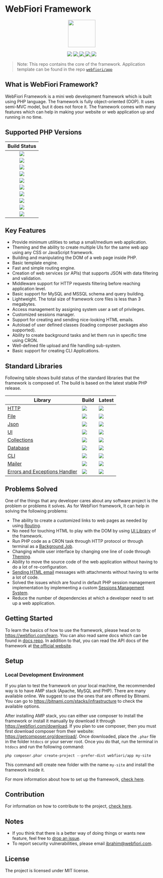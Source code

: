 # WebFiori Framework

<p align="center">
<img width="90px" hight="90px" src="https://webfiori.com/assets/images/favicon.png">
</p>

<p align="center">
  <a href="https://github.com/WebFiori/framework/actions"><img src="https://github.com/WebFiori/framework/actions/workflows/php84.yml/badge.svg?branch=master"></a>
  <a href="https://codecov.io/gh/WebFiori/framework">
    <img src="https://codecov.io/gh/WebFiori/framework/branch/master/graph/badge.svg" />
  </a>
  <a href="https://sonarcloud.io/dashboard?id=WebFiori_framework">
      <img src="https://sonarcloud.io/api/project_badges/measure?project=WebFiori_framework&metric=alert_status" />
  </a>
  <a href="https://github.com/WebFiori/framework/releases">
      <img src="https://img.shields.io/github/release/WebFiori/framework.svg?label=latest" />
  </a>
  <a href="https://packagist.org/packages/webfiori/framework">
      <img src="https://img.shields.io/packagist/dt/webfiori/framework?color=light-green">
  </a>
</p>

> Note: This repo contains the core of the framework. Application template can be found in the repo [`webfiori/app`](https://github.com/webfiori/app)

## What is WebFiori Framework?

WebFiori Framework is a mini web development framework which is built using PHP language. The framework is fully object-oriented (OOP). It uses semi-MVC model, but it does not force it. The framework comes with many features which can help in making your website or web application up and running in no time.

## Supported PHP Versions
| Build Status |
|:-----------:|
|<a target="_blank" href="https://github.com/WebFiori/framework/actions/workflows/php70.yml"><img src="https://github.com/WebFiori/framework/actions/workflows/php70.yml/badge.svg?branch=master"></a>|
|<a target="_blank" href="https://github.com/WebFiori/framework/actions/workflows/php71.yml"><img src="https://github.com/WebFiori/framework/actions/workflows/php71.yml/badge.svg?branch=master"></a>|
|<a target="_blank" href="https://github.com/WebFiori/framework/actions/workflows/php72.yml"><img src="https://github.com/WebFiori/framework/actions/workflows/php72.yml/badge.svg?branch=master"></a>|
|<a target="_blank" href="https://github.com/WebFiori/framework/actions/workflows/php73.yml"><img src="https://github.com/WebFiori/framework/actions/workflows/php73.yml/badge.svg?branch=master"></a>|
|<a target="_blank" href="https://github.com/WebFiori/framework/actions/workflows/php74.yml"><img src="https://github.com/WebFiori/framework/actions/workflows/php74.yml/badge.svg?branch=master"></a>|
|<a target="_blank" href="https://github.com/WebFiori/framework/actions/workflows/php80.yml"><img src="https://github.com/WebFiori/framework/actions/workflows/php80.yml/badge.svg?branch=master"></a>|
|<a target="_blank" href="https://github.com/WebFiori/framework/actions/workflows/php81.yml"><img src="https://github.com/WebFiori/framework/actions/workflows/php81.yml/badge.svg?branch=master"></a>|
|<a target="_blank" href="https://github.com/WebFiori/framework/actions/workflows/php82.yml"><img src="https://github.com/WebFiori/framework/actions/workflows/php82.yml/badge.svg?branch=master"></a>|
|<a target="_blank" href="https://github.com/WebFiori/framework/actions/workflows/php83.yml"><img src="https://github.com/WebFiori/framework/actions/workflows/php83.yml/badge.svg?branch=master"></a>|
|<a target="_blank" href="https://github.com/WebFiori/framework/actions/workflows/php84.yml"><img src="https://github.com/WebFiori/framework/actions/workflows/php84.yml/badge.svg?branch=master"><br>|


## Key Features

* Provide minimum utilities to setup a small/medium web application.
* Theming and the ability to create multiple UIs for the same web app using any CSS or JavaScript framework.
* Building and manipulating the DOM of a web page inside PHP.
* Basic template engine.
* Fast and simple routing engine.
* Creation of web services (or APIs) that supports JSON with data filtering and validation.
* Middleware support for HTTP requests filtering before reaching application level.
* Basic support for MySQL and MSSQL schema and query building.
* Lightweight. The total size of framework core files is less than 3 megabytes.
* Access management by assigning system user a set of privileges.
* Customized sessions manager.
* Support for creating and sending nice-looking HTML emails.
* Autoload of user defined classes (loading composer packages also supported).
* Ability to create background tasks and let them run in specific time using CRON.
* Well-defined file upload and file handling sub-system.
* Basic support for creating CLI Applications.

## Standard Libraries

Following table shows build status of the standard libraries that the framework is composed of. The build is based on the latest stable PHP release. 

| Library | Build | Latest |
|----|----|----|
| [HTTP](https://github.com/WebFiori/http) | <a href="https://github.com/WebFiori/http/actions"><img src="https://github.com/WebFiori/http/actions/workflows/php83.yml/badge.svg?branch=master"></a> | <a href="https://github.com/WebFiori/http/releases"><img src="https://img.shields.io/github/release/WebFiori/http.svg" /></a> |
| [File](https://github.com/WebFiori/file) | <a href="https://github.com/WebFiori/file/actions"><img src="https://github.com/WebFiori/file/actions/workflows/php83.yml/badge.svg?branch=main"></a> | <a href="https://github.com/WebFiori/file/releases"><img src="https://img.shields.io/github/release/WebFiori/file.svg" /></a> |
| [Json](https://github.com/WebFiori/json) | <a href="https://github.com/WebFiori/json/actions"><img src="https://github.com/WebFiori/json/actions/workflows/php83.yml/badge.svg?branch=master"></a> | <a href="https://github.com/WebFiori/json/releases"><img src="https://img.shields.io/github/release/WebFiori/json.svg" /></a> |
| [UI](https://github.com/WebFiori/ui) | <a href="https://github.com/WebFiori/ui/actions"><img src="https://github.com/WebFiori/ui/actions/workflows/php83.yml/badge.svg?branch=master"></a> | <a href="https://github.com/WebFiori/ui/releases"><img src="https://img.shields.io/github/release/WebFiori/ui.svg" /></a> |
| [Collections](https://github.com/WebFiori/collections) | <a href="https://github.com/WebFiori/collections/actions"><img src="https://github.com/WebFiori/collections/actions/workflows/php83.yml/badge.svg?branch=master"></a> | <a href="https://github.com/WebFiori/collections/releases"><img src="https://img.shields.io/github/release/WebFiori/collections.svg" /></a> |
| [Database](https://github.com/WebFiori/database) | <a href="https://github.com/WebFiori/database/actions"><img src="https://github.com/WebFiori/database/actions/workflows/php83.yml/badge.svg?branch=main"></a> | <a href="https://github.com/WebFiori/database/releases"><img src="https://img.shields.io/github/release/WebFiori/database.svg" /></a> |
| [CLI](https://github.com/WebFiori/cli) | <a href="https://github.com/WebFiori/cli/actions"><img src="https://github.com/WebFiori/cli/actions/workflows/php83.yml/badge.svg?branch=main"></a> | <a href="https://github.com/WebFiori/cli/releases"><img src="https://img.shields.io/github/release/WebFiori/cli.svg" /></a> |
| [Mailer](https://github.com/WebFiori/mail) | <a href="https://github.com/WebFiori/mail/actions"><img src="https://github.com/WebFiori/mail/actions/workflows/php83.yml/badge.svg?branch=main"></a> | <a href="https://github.com/WebFiori/mail/releases"><img src="https://img.shields.io/github/release/WebFiori/mail.svg" /></a> |
| [Errors and Exceptions Handler](https://github.com/WebFiori/err) | <a href="https://github.com/WebFiori/err/actions"><img src="https://github.com/WebFiori/err/actions/workflows/php83.yml/badge.svg?branch=main"></a> | <a href="https://github.com/WebFiori/err/releases"><img src="https://img.shields.io/github/release/WebFiori/err.svg" /></a> |

## Problems Solved

One of the things that any developer cares about any software project is the problem or problems it solves. As for WebFiori framework, It can help in solving the following problems:
* The ability to create a customized links to web pages as needed by using [Routing](https://webfiori.com/learn/routing).
* No need for touching HTML to play with the DOM by using [UI Library](https://webfiori.com/learn/ui-package) of the framework.
* Run PHP code as a CRON task through HTTP protocol or through terminal as a [Background Job](https://webfiori.com/learn/background-tasks).
* Changing whole user interface by changing one line of code through [Theming](https://webfiori.com/learn/themes).
* Ability to move the source code of the web application without having to do a lot of re-configuration.
* [Sending HTML email](https://webfiori.com/learn/sending-emails) messages with attachments without having to write a lot of code.
* Solved the issues which are found in default PHP session management implementation by implementing a custom [Sessions Management System](https://webfiori.com/learn/sessions-management).
* Reduce the number of dependencies at which a developer need to set up a web application.

## Getting Started 

To learn the basics of how to use the framework, please head on to https://webfiori.com/learn. You can also read same docs which can be found in [docs repo](https://github.com/usernane/wf-docs). In addition to that, you can read the API docs of the framework at [the official website](https://webfiori.com/docs).


## Setup

### Local Development Environment

If you plan to test the framework on your local machine, the recommended way is to have AMP stack (Apache, MySQL and PHP). There are many available online. We suggest to use the ones that are offered by Bitnami. You can go to https://bitnami.com/stacks/infrastructure to check  the available options.

After installing AMP stack, you can either use composer to install the framework or install it manually by download it through https://webfiori.com/download. If you plan to use composer, then you must first download composer from their website: https://getcomposer.org/download/. Once downloaded, place the `.phar` file in the folder `htdocs` or your server root. Once you do that, run the terminal in `htdocs` and run the following command: 

```
php composer.phar create-project --prefer-dist webfiori/app my-site
```
This command will create new folder with the name `my-site` and install the framework inside it. 

For more information about how to set up the framework, [check here](https://webfiori.com/learn/installation).


## Contribution

For information on how to contribute to the project, [check here](https://webfiori.com/contribute).

## Notes
* If you think that there is a better way of doing things or wants new feature, feel free to [drop an issue](https://github.com/WebFiori/framework/issues/new).
* To report security vulnerabilities, please email [ibrahim@webfiori.com](mailto:ibrahim@webfiori.com).

## License

The project is licensed under MIT license.
